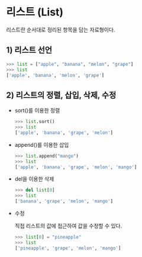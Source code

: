 # 리스트 (List)

리스트란 순서대로 정리된 항목을 담는 자료형이다.

## 1) 리스트 선언

```python
>>> list = ["apple", "banana", "melon", "grape"]
>>> list
['apple', 'banana', 'melon', 'grape']
```

## 2) 리스트의 정렬, 삽입, 삭제, 수정

* sort()를 이용한 정렬

    ```python
    >>> list.sort()
    >>> list
    ['apple', 'banana', 'grape', 'melon']
    ```

* append()를 이용한 삽입

    ```python
    >>> list.append("mango")
    >>> list
    ['apple', 'banana', 'grape', 'melon', 'mango']
    ```

* del을 이용한 삭제

    ```python
    >>> del list[0]
    >>> list
    ['banana', 'grape', 'melon', 'mango']
    ```

* 수정

    직접 리스트의 값에 접근하여 값을 수정할 수 있다.

    ```python
    >>> list[0] = "pineapple"
    >>> list
    ['pineapple', 'grape', 'melon', 'mango']
    ```
